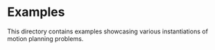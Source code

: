 # Examples

This directory contains examples showcasing various instantiations of motion planning problems.
